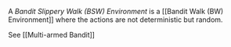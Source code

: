 A *Bandit Slippery Walk (BSW) Environment* is a [[Bandit Walk (BW) Environment]] where the actions are not deterministic but random.

See [[Multi-armed Bandit]]





